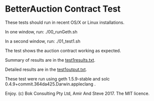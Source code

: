 # BetterAuction Contract Test

These tests should run in recent OS/X or Linux installations.

In one window, run:
    ./00_runGeth.sh

In a second window, run:
    ./01_test1.sh 

The test shows the auction contract working as expected.

Summary of results are in the [test1results.txt](test1results.txt).

Detailed results are in the [test1output.txt](test1output.txt). 

These test were run using geth 1.5.9-stable and solc 0.4.9+commit.364da425.Darwin.appleclang .


Enjoy. (c) Bok Consulting Pty Ltd, Amir And Steve  2017. The MIT licence.
